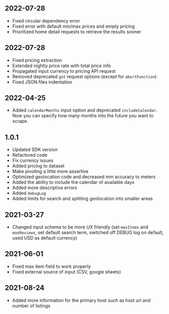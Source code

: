 ## 2022-07-28

- Fixed circular dependency error
- Fixed error with default min/max prices and empty pricing
- Prioritized home detail requests to retrieve the results sooner

## 2022-07-28

- Fixed pricing extraction
- Extended nightly price rate with total price info
- Propagated input currency to pricing API request
- Removed deprecated `got` request options (except for `abortFunction`)
- Fixed JSON files indentation

## 2022-04-25

- Added `calendarMonths` input option and deprecated `includeCalendar`. Now you can specify how many months into the future you want to scrape.

## 1.0.1

- Updated SDK version
- Refactored code
- Fix currency issues
- Added pricing to dataset
- Make pivoting a little more assertive
- Optimized geolocation code and decreased mm accuracy to meters
- Added the ability to include the calendar of available days
- Added more descriptive errors
- Added `debugLog`
- Added limits for search and splitting geolocation into smaller areas


## 2021-03-27
- Changed input schema to be more UX friendly (set `maxItems` and `maxReviews`, set default search term, switched off DEBUG log on default, used USD as default currency)

## 2021-06-01
- Fixed max item field to work properly
- Fixed external source of input (CSV, google sheets)

## 2021-08-24
- Added more information for the primary host such as host url and number of listings
